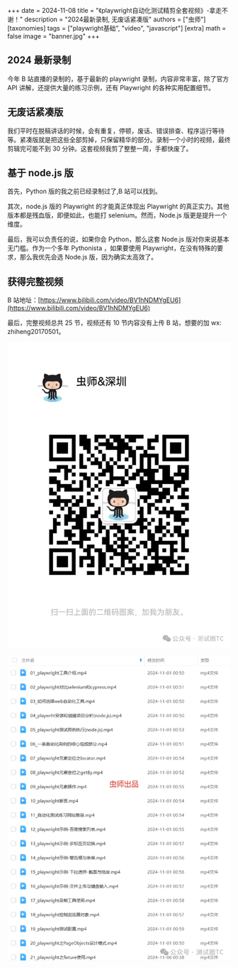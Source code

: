 +++
date = 2024-11-08
title = "《playwright自动化测试精剪全套视频》-拿走不谢！"
description = "2024最新录制, 无废话紧凑版"
authors = ["虫师"]
[taxonomies]
tags = ["playwright基础", "video", "javascript"]
[extra]
math = false
image = "banner.jpg"
+++

## 2024 最新录制

今年 B 站直播的录制的，基于最新的 playwright 录制，内容非常丰富，除了官方 API 讲解，还提供大量的练习示例，还有 Playwright 的各种实用配置细节。

## 无废话紧凑版

我们平时在脱稿讲话的时候，会有重复，停顿，废话、错误排查、程序运行等待等。紧凑版就是把这些全部剪掉，只保留精华的部分。录制一个小时的视频，最终剪辑完可能不到 30 分钟。这套视频我剪了整整一周，手都快废了。

## 基于 node.js 版

首先，Python 版的我之前已经录制过了,B 站可以找到。

其次，node.js 版的 Playwright 的才能真正体现出 Playwright 的真正实力。其他版本都是残血版，即便如此，也能打 selenium。然而，Node.js 版更是提升一个维度。

最后，我可以负责任的说，如果你会 Python，那么这套 Node.js 版对你来说基本无门槛。作为一个多年 Pythonista ，如果要使用 Playwright，在没有特殊的要求，那么我优先会选 Node.js 版，因为确实太高效了。

## 获得完整视频

B 站地址：[https://www.bilibili.com/video/BV1hNDMYgEU6](https://www.bilibili.com/video/BV1hNDMYgEU6)

最后，完整视频总共 25 节，视频还有 10 节内容没有上传 B 站，想要的加 wx: zhiheng20170501。

![微信](wx.webp)

![课程列表](course_list.webp)
